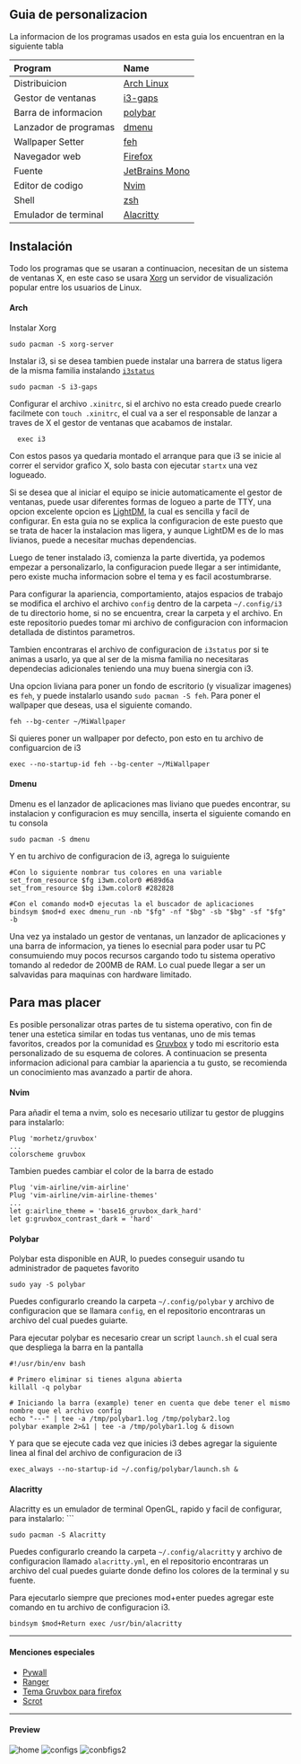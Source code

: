 ## Guia de personalizacion

La informacion de los programas usados en esta guia los encuentran en la siguiente tabla

| Program                             | Name                                                                                                                           |
| :---                                | :---                                                                                                                           |
| Distribuicion                       | [Arch Linux](https://www.archlinux.org/)                                                                                       |
| Gestor de ventanas                     | [i3-gaps](https://github.com/Airblader/i3)                                                                                  |
| Barra de informacion                                | [polybar](https://github.com/jaagr/polybar)                                                                                    |
| Lanzador de programas                    | [dmenu](https://github.com/stilvoid/dmenu)                                                                                  |
| Wallpaper Setter                    | [feh](https://github.com/derf/feh)                                                                                             |
| Navegador web                         | [Firefox](https://firefox.com)                                                                                                 |                                                                                   |
| Fuente                              | [JetBrains Mono](https://www.jetbrains.com/es-es/lp/mono/)                                                                                 |
| Editor de codigo                         | [Nvim](https://neovim.io/)                                                                                                     |                                                                          |
| Shell                               | [zsh](https://www.zsh.org/)                                                                                                    |
| Emulador de terminal                  | [Alacritty](https://github.com/alacritty/alacritty)                                                                                                 |

## Instalación

Todo los programas que se usaran a continuacion, necesitan de un sistema de ventanas X, en este caso se usara [Xorg](https://wiki.archlinux.org/title/xorg) un servidor de visualización popular entre los usuarios de Linux.

#### Arch

Instalar Xorg
```
sudo pacman -S xorg-server
```

Instalar i3, si se desea tambien puede instalar una barrera de status ligera de la misma familia instalando [`i3status`](https://github.com/Tazeg/i3status)

```
sudo pacman -S i3-gaps
```
Configurar el archivo `.xinitrc`, si el archivo no esta creado puede crearlo facilmete con `touch .xinitrc`, el cual va a ser el responsable de lanzar a traves de X el gestor de ventanas que acabamos de instalar.
```
  exec i3
```
Con estos pasos ya quedaria montado el arranque para que i3 se inicie al correr el servidor grafico X, solo basta con ejecutar `startx` una vez logueado.

Si se desea que al iniciar el equipo se inicie automaticamente el gestor de ventanas, puede usar diferentes formas de logueo a parte de TTY, una opcion excelente opcion  es [LightDM](https://wiki.archlinux.org/title/LightDM), la cual es sencilla y facil de configurar. En esta guia no se explica la configuracion de este puesto que se trata de hacer la instalacion mas ligera, y aunque LightDM es de lo mas livianos, puede a necesitar muchas dependencias.

Luego de tener instalado i3, comienza la parte divertida, ya podemos empezar a personalizarlo, la configuracion puede llegar a ser intimidante, pero existe mucha informacion sobre el tema y es facil acostumbrarse.

Para configurar la apariencia, comportamiento, atajos espacios de trabajo se modifica el archivo el archivo `config` dentro de la carpeta `~/.config/i3` de tu directorio home, si no se encuentra, crear la carpeta y el archivo. En este repositorio puedes tomar mi archivo de configuracion con informacion detallada de distintos parametros. 

Tambien encontraras el archivo de configuracion de `i3status` por si te animas a usarlo, ya que al ser de la misma familia no necesitaras dependecias adicionales teniendo una muy buena sinergia con i3. 

Una opcion liviana para poner un fondo de escritorio (y visualizar imagenes) es `feh`, y puede instalarlo usando `sudo pacman -S feh`. Para poner el wallpaper que deseas, usa el siguiente comando.
```
feh --bg-center ~/MiWallpaper
```
Si quieres poner un wallpaper por defecto, pon esto en tu archivo de configuarcion de i3
```
exec --no-startup-id feh --bg-center ~/MiWallpaper
```

#### Dmenu

Dmenu es el lanzador de aplicaciones mas liviano que puedes encontrar, su instalacion y configuracion es muy sencilla, inserta el siguiente comando en tu consola
```
sudo pacman -S dmenu
```
Y en tu archivo de configuracion de i3, agrega lo suiguiente 
```
#Con lo siguiente nombrar tus colores en una variable
set_from_resource $fg i3wm.color0 #689d6a
set_from_resource $bg i3wm.color8 #282828

#Con el comando mod+D ejecutas la el buscador de aplicaciones
bindsym $mod+d exec dmenu_run -nb "$fg" -nf "$bg" -sb "$bg" -sf "$fg" -b
```

Una vez ya instalado un gestor de ventanas, un lanzador de aplicaciones y una barra de informacion, ya tienes lo esecnial para poder usar tu PC consumuiendo muy pocos recursos cargando todo tu sistema operativo tomando al rededor de 200MB de RAM. Lo cual puede llegar a ser un salvavidas para maquinas con hardware limitado.

## Para mas placer 
Es posible personalizar otras partes de tu sistema operativo, con fin de tener una estetica similar en todas tus ventanas, uno de mis temas favoritos, creados por la comunidad es [Gruvbox](https://github.com/morhetz/gruvbox) y todo mi escritorio esta personalizado de su esquema de colores. A continuacion se presenta informacion adicional para cambiar la apariencia a tu gusto, se recomienda un conocimiento mas avanzado a partir de ahora.



#### Nvim  
Para añadir el tema a nvim, solo es necesario utilizar tu gestor de pluggins para instalarlo:
```
Plug 'morhetz/gruvbox'
...
colorscheme gruvbox 
```
Tambien puedes cambiar el color de la barra de estado

```
Plug 'vim-airline/vim-airline'
Plug 'vim-airline/vim-airline-themes'
...
let g:airline_theme = 'base16_gruvbox_dark_hard'
let g:gruvbox_contrast_dark = 'hard'
```

#### Polybar 

Polybar esta disponible en AUR, lo puedes conseguir usando tu administrador de paquetes favorito
```
sudo yay -S polybar
```
Puedes configurarlo creando la carpeta `~/.config/polybar` y archivo de configuracion que se llamara `config`, en el repositorio encontraras un archivo del cual puedes guiarte.

Para ejecutar polybar es necesario crear un script `launch.sh` el cual sera que despliega la barra en la pantalla 
```
#!/usr/bin/env bash

# Primero eliminar si tienes alguna abierta
killall -q polybar

# Iniciando la barra (example) tener en cuenta que debe tener el mismo nombre que el archivo config
echo "---" | tee -a /tmp/polybar1.log /tmp/polybar2.log
polybar example 2>&1 | tee -a /tmp/polybar1.log & disown
```

Y para que se ejecute cada vez que inicies i3 debes agregar la siguiente linea al final del archivo de configuracion de i3
```
exec_always --no-startup-id ~/.config/polybar/launch.sh &
```
#### Alacritty 
Alacritty es un emulador de terminal OpenGL, rapido y facil de configurar, para instalarlo: ```
```
sudo pacman -S Alacritty
```
Puedes configurarlo creando la carpeta `~/.config/alacritty` y archivo de configuracion llamado `alacritty.yml`, en el repositorio encontraras un archivo del cual puedes guiarte donde defino los colores de la terminal y su fuente.

Para ejecutarlo siempre que preciones mod+enter puedes agregar este comando en tu archivo de configuracion i3.
```
bindsym $mod+Return exec /usr/bin/alacritty
```
---
#### Menciones especiales
- [Pywall](https://github.com/dylanaraps/pywal)
- [Ranger](https://github.com/ranger/ranger)
- [Tema Gruvbox para firefox](https://addons.mozilla.org/es/firefox/addon/humble-gruvbox/)
- [Scrot](https://github.com/dreamer/scrot)
---

#### Preview 


![home](https://user-images.githubusercontent.com/55245364/134998027-3918836c-1fd4-468b-92d2-d071ec85ebfd.png)
![configs](https://user-images.githubusercontent.com/55245364/134998033-f4170a4f-eeea-466d-b353-42c14e4feb65.png)
![conbfigs2](https://user-images.githubusercontent.com/55245364/134998041-b937a82e-665f-4363-bddc-587fa5b5ac08.png)


